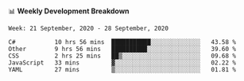 📊 **Weekly Development Breakdown**
<!--START_SECTION:waka-->
```text
Week: 21 September, 2020 - 28 September, 2020

C#           10 hrs 56 mins  ███████████░░░░░░░░░░░░░░   43.58 % 
Other        9 hrs 56 mins   ██████████░░░░░░░░░░░░░░░   39.60 % 
CSS          2 hrs 25 mins   ██▒░░░░░░░░░░░░░░░░░░░░░░   09.68 % 
JavaScript   33 mins         ▓░░░░░░░░░░░░░░░░░░░░░░░░   02.22 % 
YAML         27 mins         ▒░░░░░░░░░░░░░░░░░░░░░░░░   01.81 % 
```
<!--END_SECTION:waka-->
